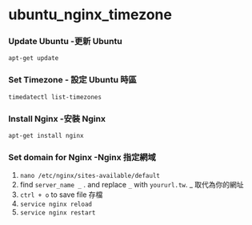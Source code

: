 # ubuntu_nginx_timezone

### Update Ubuntu -更新 Ubuntu
`apt-get update`

### Set Timezone - 設定 Ubuntu 時區
`timedatectl list-timezones`

### Install Nginx -安裝 Nginx

`apt-get install nginx`

### Set domain for Nginx -Nginx 指定網域
1. `nano /etc/nginx/sites-available/default`
2. find `server_name _` . and replace `_` with `yoururl.tw`. _ 取代為你的網址
3. `ctrl + o` to save file 存檔
4. `service nginx reload`
5. `service nginx restart`
